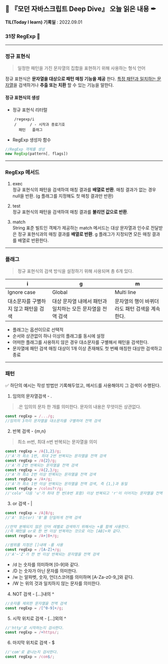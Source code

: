 ## 📕 『모던 자바스크립트 Deep Dive』 오늘 읽은 내용 ✒

**TIL(Today I learn) 기록일** : 2022.09.01

### 31장 RegExp 📑

---
### 정규 표현식
> 일정한 패턴을 가진 문자열의 집합을 표현하기 위해 사용하는 형식 언어

정규 표현식은 __문자열을 대상으로 패턴 매칭 기능을 제공__ 한다.
<u>특정 패턴과 일치하는 문자열</u>을 검색하거나 __추출 또는 치환__ 할 수 있는 기능을 말한다.

#### 정규 표현식의 생성 
- 정규 표현식 리터럴
```
    /regexp/i
    /      / - 시작과 종료기호
      패턴   플래그
```
- RegExp 생성자 함수
```js
//RegExp 객체를 생성
new RegExp(pattern[, flags])
```

---

### RegExp 메서드
1. exec<br>
정규 표현식의 패턴을 검색하여 매칭 결과를 __배열로 반환__.
 매칭 결과가 없는 경우 null을 반환. (g 플래그를 지정해도 첫 매칭 결과만 반환)

2. test<br>
정규 표현식의 패턴을 검색하여 매칭 결과를 __불리언 값으로 반환__.

3. match<br>
String 표준 빌트인 객체가 제공하는 match 메서드는 대상 문자열과 인수로 전달받은 정규 표현식과의 매칭 결과를 __배열로 반환__. g 플래그가 지정되면 모든 매칭 결과를 배열로 반환한다.

---
### 플래그
> 정규 표현식의 검색 방식을 설정하기 위해 사용되며 총 6개 있다. 

| i | g | m |
|--|----|----|
| Ignore case | Global | Multi line |
| 대소문자를 구별하지 않고 패턴을 검색 | 대상 문자열 내에서 패턴과 일치하는 모든 문자열을 전역 검색 | 문자열의 행이 바뀌더라도 패턴 검색을 계속한다. |

- 플래그는 옵션이므로 선택적
- 순서와 상관없이 하나 이상의 플래그를 동시에 설정
- 어떠한 플래그를 사용하지 않은 경우 대소문자를 구별해서 패턴을 검색한다.
- 문자열에 패턴 검색 매칭 대상이 1개 이상 존재해도 첫 번째 매칭한 대상한 검색하고 종료

---
### 패턴
✅ 하단의 예시는 작성 방법만 기록해두었고, 메서드를 사용해야지 그 검색이 수행된다.

1. 임의의 문자열검색 - .
> .은 임의의 문자 한 개를 의미한다. 문자의 내용은 무엇이든 상관없다.
```js
const regExp = /.../g;
//임의의 3자리 문자열을 대소문자를 구별하여 전역 검색
```

2. 반복 검색 - {m,n}
> 최소 m번, 최대 n번 반복되는 문자열을 의미
```js
const regExp = /A{1,2}/g;
//'A'가 최소 1번, 최대 2번 반복되는 문자열을 전역 검색
const regExp = /A{2}/g;
//'A'가 2번 반복되는 문자열을 전역 검색
const regExp = /A{2,}/g;
//'A'가 최소 2번 이상 반복되는 문자열을 전역 검색
const regExp = /A+/g;
//'A'가 최소 1번 이상 반복되는 문자열을 전역 검색, 즉 {1,}과 동일
const regExp = /colou?r/g;
//'colo' 다음 'u'가 최대 한 번(0번 포함) 이상 반복되고 'r'이 이어지는 문자열을 전역 검색, 즉 {0,1}과 동일
```

3. or 검색 - |
```js
const regExp = /A|B/g;
//'A' 또는(or) 'B'를 단일하게 전역 검색

//만약 분해되지 않은 단어 레벨로 검색하기 위해서는 +를 함께 사용한다.
//즉 패턴을 or로 한 번 이상 반복하는 것으로 이는 [AB]+와 같다.
const regExp = /A+|B+/g;

//범위를 지정은 []내에 -를 사용
const regExp = /[A-Z]+/g;
//'A'~'Z'가 한 번 이상 반복되는 문자열을 전역 검색
```
- /d 는 숫자를 의미하며 [0-9]와 같다.
- /D 는 숫자가 아닌 문자를 의미한다.
- /w 는 알파벳, 숫자, 언더스코어를 의미하며 [A-Za-z0-9_]와 같다.
- /W 는 위의 것과 일치하지 않는 문자를 의미한다.

4. NOT 검색 - [...]내의 ^
```js
//숫자를 제외한 문자열을 전역 검색
const regExp = /[^0-9]+/g;
```
5. 시작 위치로 검색 - [...]외의 ^
```js
//'http'로 시작하는지 검사한다.
const regExp = /+https/;
```
6. 마지막 위치로 검색 - $
```js
//'com'로 끝나는지 검사한다.
const regExp = /com$/;
```